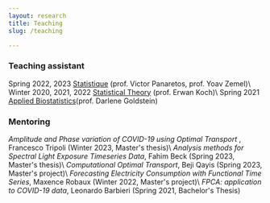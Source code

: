 ```yaml
---
layout: research
title: Teaching 
slug: /teaching

---
```

<h3>Teaching assistant</h3>
Spring  2022, 2023           <a href="https://moodle.epfl.ch/course/view.php?id=10071">Statistique</a> (prof. Victor Panaretos, prof. Yoav Zemel)\
Winter 2020, 2021, 2022      <a href='https://moodle.epfl.ch/course/view.php?id=14238'>Statistical Theory</a> (prof. Erwan Koch)\
Spring 2021                  <a href='http://isa.epfl.ch/imoniteur_ISAP/!itffichecours.htmww_i_matiere=2217230230&ww_x_anneeacad=2301874614&ww_i_section=84482813&ww_i_niveau=2936295&ww_c_langue=fr]'>Applied Biostatistics</a>(prof. Darlene Goldstein)



<h3>Mentoring</h3>
<em> Amplitude and Phase variation of COVID-19 using Optimal Transport </em>, Francesco Tripoli (Winter 2023, Master's thesis)\
<em> Analysis methods for Spectral Light Exposure Timeseries Data</em>, Fahim Beck (Spring 2023, Master's thesis)\
<em> Computational Optimal Transport</em>,  Beji Qayis (Spring 2023, Master's project)\
<em> Forecasting Electricity Consumption with Functional Time Series</em>, Maxence Robaux (Winter 2022, Master's project)\
<em> FPCA: application to COVID-19 data</em>, Leonardo Barbieri (Spring 2021, Bachelor's Thesis)
